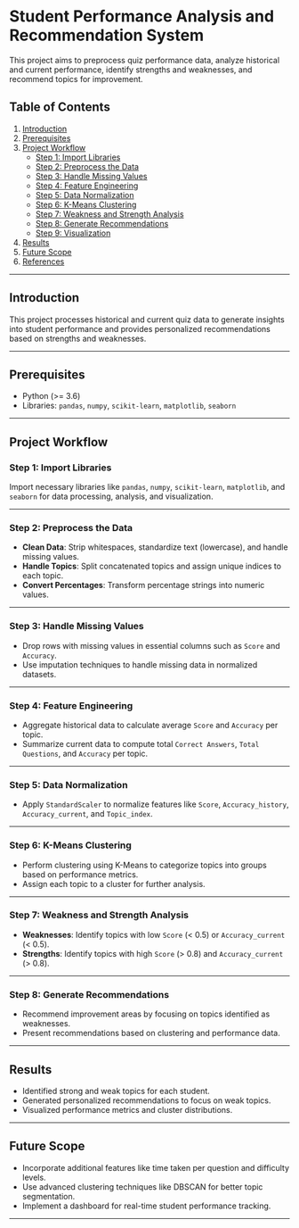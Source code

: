 # Student Performance Analysis and Recommendation System

This project aims to preprocess quiz performance data, analyze historical and current performance, identify strengths and weaknesses, and recommend topics for improvement.

## Table of Contents
1. [Introduction](#introduction)
2. [Prerequisites](#prerequisites)
3. [Project Workflow](#project-workflow)
    - [Step 1: Import Libraries](#step-1-import-libraries)
    - [Step 2: Preprocess the Data](#step-2-preprocess-the-data)
    - [Step 3: Handle Missing Values](#step-3-handle-missing-values)
    - [Step 4: Feature Engineering](#step-4-feature-engineering)
    - [Step 5: Data Normalization](#step-5-data-normalization)
    - [Step 6: K-Means Clustering](#step-6-k-means-clustering)
    - [Step 7: Weakness and Strength Analysis](#step-7-weakness-and-strength-analysis)
    - [Step 8: Generate Recommendations](#step-8-generate-recommendations)
    - [Step 9: Visualization](#step-9-visualization)
4. [Results](#results)
5. [Future Scope](#future-scope)
6. [References](#references)

---

## Introduction
This project processes historical and current quiz data to generate insights into student performance and provides personalized recommendations based on strengths and weaknesses.

---

## Prerequisites
- Python (>= 3.6)
- Libraries: `pandas`, `numpy`, `scikit-learn`, `matplotlib`, `seaborn`

---

## Project Workflow

### Step 1: Import Libraries
Import necessary libraries like `pandas`, `numpy`, `scikit-learn`, `matplotlib`, and `seaborn` for data processing, analysis, and visualization.

---

### Step 2: Preprocess the Data
- **Clean Data**: Strip whitespaces, standardize text (lowercase), and handle missing values.
- **Handle Topics**: Split concatenated topics and assign unique indices to each topic.
- **Convert Percentages**: Transform percentage strings into numeric values.

---

### Step 3: Handle Missing Values
- Drop rows with missing values in essential columns such as `Score` and `Accuracy`.
- Use imputation techniques to handle missing data in normalized datasets.

---

### Step 4: Feature Engineering
- Aggregate historical data to calculate average `Score` and `Accuracy` per topic.
- Summarize current data to compute total `Correct Answers`, `Total Questions`, and `Accuracy` per topic.

---

### Step 5: Data Normalization
- Apply `StandardScaler` to normalize features like `Score`, `Accuracy_history`, `Accuracy_current`, and `Topic_index`.

---

### Step 6: K-Means Clustering
- Perform clustering using K-Means to categorize topics into groups based on performance metrics.
- Assign each topic to a cluster for further analysis.

---

### Step 7: Weakness and Strength Analysis
- **Weaknesses**: Identify topics with low `Score` (< 0.5) or `Accuracy_current` (< 0.5).
- **Strengths**: Identify topics with high `Score` (> 0.8) and `Accuracy_current` (> 0.8).

---

### Step 8: Generate Recommendations
- Recommend improvement areas by focusing on topics identified as weaknesses.
- Present recommendations based on clustering and performance data.

---

## Results
- Identified strong and weak topics for each student.
- Generated personalized recommendations to focus on weak topics.
- Visualized performance metrics and cluster distributions.

---

## Future Scope
- Incorporate additional features like time taken per question and difficulty levels.
- Use advanced clustering techniques like DBSCAN for better topic segmentation.
- Implement a dashboard for real-time student performance tracking.

---

